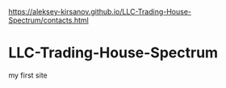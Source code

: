 https://aleksey-kirsanov.github.io/LLC-Trading-House-Spectrum/contacts.html
# LLC-Trading-House-Spectrum
my first site
